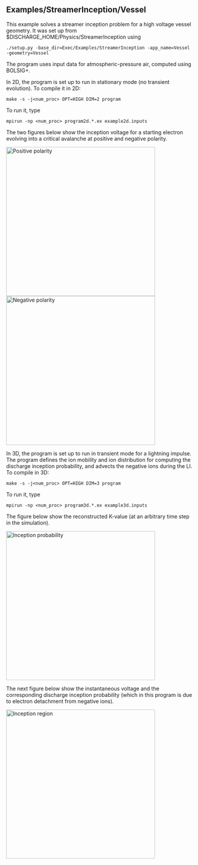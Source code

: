 ## Examples/StreamerInception/Vessel

This example solves a streamer inception problem for a high voltage vessel geometry. 
It was set up from $DISCHARGE_HOME/Physics/StreamerInception using

```./setup.py -base_dir=Exec/Examples/StreamerInception -app_name=Vessel -geometry=Vessel```

The program uses input data for atmospheric-pressure air, computed using BOLSIG+.


In 2D, the program is set up to run in stationary mode (no transient evolution).
To compile it in 2D:

```make -s -j<num_proc> OPT=HIGH DIM=2 program```

To run it, type

```mpirun -np <num_proc> program2d.*.ex example2d.inputs```

The two figures below show the inception voltage for a starting electron evolving into a critical avalanche at positive and negative polarity.

<img src="InceptionVoltagePlus.png" alt="Positive polarity" width="400"/>
<img src="InceptionVoltageMinu.png" alt="Negative polarity" width="400"/>

In 3D, the program is set up to run in transient mode for a lightning impulse.
The program defines the ion mobility and ion distribution for computing the discharge inception probability, and advects the negative ions during the LI.
To compile in 3D:

```make -s -j<num_proc> OPT=HIGH DIM=3 program```

To run it, type

```mpirun -np <num_proc> program3d.*.ex example3d.inputs```

The figure below show the reconstructed K-value (at an arbitrary time step in the simulation).

<img src="InceptionProbability.png" alt="Inception probability" width="400"/>

The next figure below show the instantaneous voltage and the corresponding discharge inception probability (which in this program is due to electron detachment from negative ions). 

<img src="InceptionRegion3D.png" alt="Inception region" width="400"/>